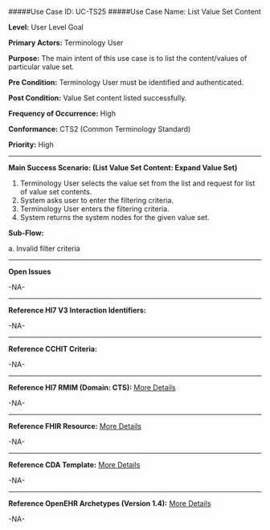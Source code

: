 #####Use Case ID: UC-TS25
#####Use Case Name: List Value Set Content

**Level:**                     User Level Goal

**Primary Actors:**            Terminology User  

**Purpose:**                   The main intent of this use case is to list the content/values of particular value set.

**Pre Condition:**             Terminology User must be identified and authenticated. 

**Post Condition:**            Value Set content listed successfully.

**Frequency of Occurrence:**   High

**Conformance:**             	 CTS2 (Common Terminology Standard)

**Priority:**                  High
__________________________________________________________
**Main Success Scenario: (List Value Set Content: Expand Value Set)**

1.	Terminology User selects the value set from the list and request for list of value set contents.
2.	System asks user to enter the filtering criteria.
3.	Terminology User enters the filtering criteria.
4.	System returns the system nodes for the given value set.

**Sub-Flow:**

a.	Invalid filter criteria

_______________________________________________________________
**Open Issues**

-NA-
_______________________________________________________________
**Reference Hl7 V3 Interaction Identifiers:**

-NA-
_______________________________________________________________
**Reference CCHIT Criteria:**

-NA-

_______________________________________________________________
**Reference Hl7 RMIM (Domain: CTS):** [More Details](http://www.hl7.org/implement/standards/product_brief.cfm?product_id=306)

-NA-

_______________________________________________________________
**Reference FHIR Resource:** [More Details](http://www.hl7.org/implement/standards/fhir/resourcelist.html)

-NA-
_______________________________________________________________
**Reference CDA Template:** [More Details](http://www.hl7.org/Special/committees/structure/index.cfm)

-NA-
_______________________________________________________________
**Reference OpenEHR Archetypes (Version 1.4):** [More Details](http://www.openehr.org/ckm/)

-NA-


